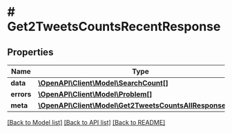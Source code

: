 # # Get2TweetsCountsRecentResponse

## Properties

Name | Type | Description | Notes
------------ | ------------- | ------------- | -------------
**data** | [**\OpenAPI\Client\Model\SearchCount[]**](SearchCount.md) |  | [optional]
**errors** | [**\OpenAPI\Client\Model\Problem[]**](Problem.md) |  | [optional]
**meta** | [**\OpenAPI\Client\Model\Get2TweetsCountsAllResponseMeta**](Get2TweetsCountsAllResponseMeta.md) |  | [optional]

[[Back to Model list]](../../README.md#models) [[Back to API list]](../../README.md#endpoints) [[Back to README]](../../README.md)
